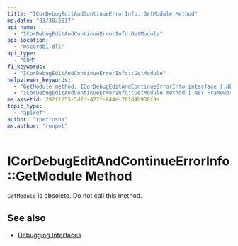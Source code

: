 ```yaml
---
title: "ICorDebugEditAndContinueErrorInfo::GetModule Method"
ms.date: "03/30/2017"
api_name: 
  - "ICorDebugEditAndContinueErrorInfo.GetModule"
api_location: 
  - "mscordbi.dll"
api_type: 
  - "COM"
f1_keywords: 
  - "ICorDebugEditAndContinueErrorInfo::GetModule"
helpviewer_keywords: 
  - "GetModule method, ICorDebugEditAndContinueErrorInfo interface [.NET Framework debugging]"
  - "ICorDebugEditAndContinueErrorInfo::GetModule method [.NET Framework debugging]"
ms.assetid: 292f1255-5dfd-427f-844e-781d4b938f9a
topic_type: 
  - "apiref"
author: "rpetrusha"
ms.author: "ronpet"
---
```

# ICorDebugEditAndContinueErrorInfo::GetModule Method
`GetModule` is obsolete. Do not call this method.  
  
## See also

- [Debugging Interfaces](../../../../docs/framework/unmanaged-api/debugging/debugging-interfaces.md)
